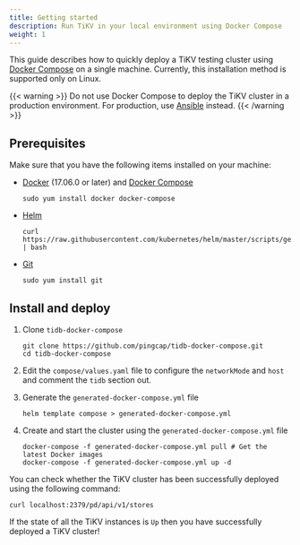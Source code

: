 ```yaml
---
title: Getting started
description: Run TiKV in your local environment using Docker Compose
weight: 1
---
```


This guide describes how to quickly deploy a TiKV testing cluster using [Docker Compose](https://docs.docker.com/compose/) on a single machine. Currently, this installation method is supported only on Linux.

{{< warning >}}
Do not use Docker Compose to deploy the TiKV cluster in a production environment. For production, use [Ansible](../deployment#ansible) instead.
{{< /warning >}}

## Prerequisites

Make sure that you have the following items installed on your machine:

* [Docker](https://docker.com) (17.06.0 or later) and [Docker Compose](https://docs.docker.com/compose/)

    ```shell
    sudo yum install docker docker-compose
    ```

* [Helm](https://helm.sh/)

    ```shell
    curl https://raw.githubusercontent.com/kubernetes/helm/master/scripts/get | bash
    ```

* [Git](https://git-scm.com/)

    ```shell
    sudo yum install git
    ```

## Install and deploy

1. Clone `tidb-docker-compose`

    ```shell
    git clone https://github.com/pingcap/tidb-docker-compose.git
    cd tidb-docker-compose
    ```
1. Edit the `compose/values.yaml` file to configure the `networkMode` and `host` and comment the `tidb` section out.

1. Generate the `generated-docker-compose.yml` file

    ```shell
    helm template compose > generated-docker-compose.yml
    ```

1. Create and start the cluster using the `generated-docker-compose.yml` file

    ```shell
    docker-compose -f generated-docker-compose.yml pull # Get the latest Docker images
    docker-compose -f generated-docker-compose.yml up -d
    ```

You can check whether the TiKV cluster has been successfully deployed using the following command:

```shell
curl localhost:2379/pd/api/v1/stores
```

If the state of all the TiKV instances is `Up` then you have successfully deployed a TiKV cluster!
